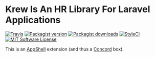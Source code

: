 # Krew Is An HR Library For Laravel Applications

[![Travis](https://img.shields.io/travis/artkonekt/krew.svg?style=flat-square)](https://travis-ci.org/artkonekt/krew)
[![Packagist version](https://img.shields.io/packagist/v/konekt/krew.svg?style=flat-square)](https://packagist.org/packages/konekt/krew)
[![Packagist downloads](https://img.shields.io/packagist/dt/konekt/krew.svg?style=flat-square)](https://packagist.org/packages/konekt/krew)
[![StyleCI](https://styleci.io/repos/158028449/shield?branch=master)](https://styleci.io/repos/158028449)
[![MIT Software License](https://img.shields.io/badge/license-MIT-blue.svg?style=flat-square)](LICENSE.md)

This is an [AppShell](https://github.com/artkonekt/appshell) extension (and thus a
[Concord](https://github.com/artkonekt/concord) box).
